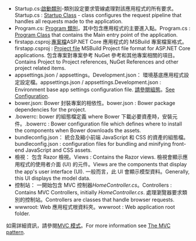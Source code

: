 * <span data-ttu-id="e5d94-101">Startup.cs:[啟動類別](../fundamentals/startup.md)-類別設定要求管線處理對該應用程式的所有要求。</span><span class="sxs-lookup"><span data-stu-id="e5d94-101">Startup.cs : [Startup Class](../fundamentals/startup.md) - class configures the request pipeline that handles all requests made to the application.</span></span>
* <span data-ttu-id="e5d94-102">Program.cs: [Program 類別](../fundamentals/index.md)，其中包含應用程式的主要進入點。</span><span class="sxs-lookup"><span data-stu-id="e5d94-102">Program.cs : [Program Class](../fundamentals/index.md) that contains the Main entry point of the application.</span></span>
* <span data-ttu-id="e5d94-103">firstapp.csproj:[專案檔](https://docs.microsoft.com/dotnet/articles/core/preview3/tools/csproj)ASP.NET Core 應用程式的 MSBuild 專案檔案格式。</span><span class="sxs-lookup"><span data-stu-id="e5d94-103">firstapp.csproj : [Project file](https://docs.microsoft.com/dotnet/articles/core/preview3/tools/csproj) MSBuild Project file format for ASP.NET Core applications.</span></span> <span data-ttu-id="e5d94-104">包含專案對專案參考 NuGet 參考和其他專案相關的項目。</span><span class="sxs-lookup"><span data-stu-id="e5d94-104">Contains Project to Project references, NuGet References and other project related items.</span></span>
* <span data-ttu-id="e5d94-105">appsettings.json / appsettings。Development.json： 環境基底應用程式設定設定檔。</span><span class="sxs-lookup"><span data-stu-id="e5d94-105">appsettings.json / appsettings.Development.json : Environment base app settings configuration file.</span></span> <span data-ttu-id="e5d94-106">[請參閱組態](xref:fundamentals/configuration)。</span><span class="sxs-lookup"><span data-stu-id="e5d94-106">[See Configuration](xref:fundamentals/configuration).</span></span>
* <span data-ttu-id="e5d94-107">bower.json: Bower 封裝專案的相依性。</span><span class="sxs-lookup"><span data-stu-id="e5d94-107">bower.json : Bower package dependencies for the project.</span></span>
* <span data-ttu-id="e5d94-108">.bowerrc: bower 的組態檔定義 where Bower 下載必要資產時，安裝元件。</span><span class="sxs-lookup"><span data-stu-id="e5d94-108">.bowerrc : Bower configuration file which defines where to install the components when Bower downloads the assets.</span></span>
* <span data-ttu-id="e5d94-109">bundleconfig.json： 統合及縮小前端 JavaScript 和 CSS 的資產的組態檔。</span><span class="sxs-lookup"><span data-stu-id="e5d94-109">bundleconfig.json : configuration files for bundling and minifying front-end JavaScript and CSS assets.</span></span>
* <span data-ttu-id="e5d94-110">檢視： 包含 Razor 檢視。</span><span class="sxs-lookup"><span data-stu-id="e5d94-110">Views : Contains the Razor views.</span></span> <span data-ttu-id="e5d94-111">檢視會顯示應用程式的使用者介面 (UI) 的元件。</span><span class="sxs-lookup"><span data-stu-id="e5d94-111">Views are the components that display the app's user interface (UI).</span></span> <span data-ttu-id="e5d94-112">一般而言，此 UI 會顯示模型資料。</span><span class="sxs-lookup"><span data-stu-id="e5d94-112">Generally, this UI displays the model data.</span></span>
* <span data-ttu-id="e5d94-113">控制站： 一開始包含 MVC 控制器*HomeController.cs*。</span><span class="sxs-lookup"><span data-stu-id="e5d94-113">Controllers : Contains MVC Controllers, initially *HomeController.cs*.</span></span> <span data-ttu-id="e5d94-114">處理瀏覽器要求類別的控制站。</span><span class="sxs-lookup"><span data-stu-id="e5d94-114">Controllers are classes that handle browser requests.</span></span>
* <span data-ttu-id="e5d94-115">wwwroot: Web 應用程式根資料夾。</span><span class="sxs-lookup"><span data-stu-id="e5d94-115">wwwroot : Web application root folder.</span></span>

<span data-ttu-id="e5d94-116">如需詳細資訊，請參閱[MVC 模式](xref:mvc/overview)。</span><span class="sxs-lookup"><span data-stu-id="e5d94-116">For more information see [The MVC pattern](xref:mvc/overview).</span></span>
